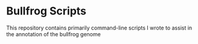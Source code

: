 # Bullfrog Scripts
This repository contains primarily command-line scripts I wrote to assist in the annotation of the bullfrog genome
